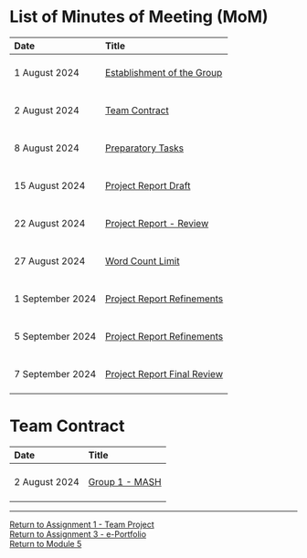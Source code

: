 # List of Minutes of Meeting (MoM)
| Date	| Title	|	
| :------ | :-------- | 
| 1 August 2024	| <br> [Establishment of the Group](SEPM_A1_MoM_GroupEstablish_20240801.pdf) <br><br> |
| 2 August 2024 | <br> [Team Contract](SEPM_A1_MoM_TeamContract_20240802.pdf) <br><br> |
| 8 August 2024 | <br> [Preparatory Tasks](SEPM_A1_MoM_PreparatoryTasks_20240808.pdf) <br><br> |
| 15 August 2024 | <br> [Project Report Draft](SEPM_A1_MoM_ProjectReportDraft_20240815.pdf) <br><br> |
| 22 August 2024 | <br> [Project Report - Review](SEPM_A1_MoM_ProjectReportReview_20240822.pdf) <br><br> |
| 27 August 2024 | <br> [Word Count Limit](SEPM_A1_MoM_WordCountLimit_20240872.pdf) <br><br> |
| 1 September 2024 | <br> [Project Report Refinements](SEPM_A1_MoM_ProjectReportRefinements_20240901.pdf) <br><br> |
| 5 September 2024 | <br> [Project Report Refinements](SEPM_A1_MoM_ProjectReport2ndRefinements_20240905.pdf) <br><br> |
| 7 September 2024 | <br> [Project Report Final Review](SEPM_A1_MoM_ProjectReportFinalReview_20240907.pdf) <br><br> |

# Team Contract
| Date	| Title	|	
| :------ | :-------- | 
| 2 August 2024 | <br> [Group 1 - MASH](SEPM_A1_TeamContract_Group1.pdf) <br><br> |


---
[Return to Assignment 1 - Team Project](SEPM_A1.md) <br>
[Return to Assignment 3 - e-Portfolio](SEPM_A3.md) <br>
[Return to Module 5](SEPM_main.md)
